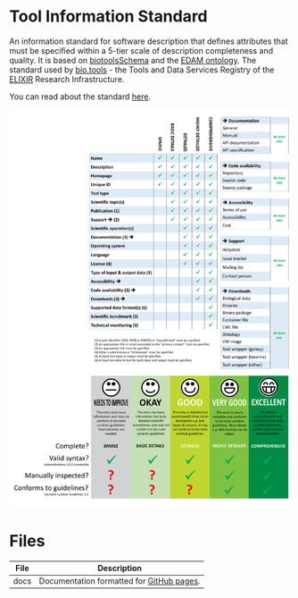 # Tool Information Standard

An information standard for software description that defines attributes that must be specified within a 5-tier scale of description completeness and quality. It is based on [biotoolsSchema](https://github.com/bio-tools/biotoolsSchema) and the [EDAM ontology](https://github.com/edamontology/edamontology). The standard used by [bio.tools](https://bio.tools) - the Tools and Data Services Registry of the [ELIXIR](https://www.elixir-europe.org) Research Infrastructure.

You can read about the standard [here](https://bio-tools.github.io/Tool-Information-Standard/).

![infographic_full](/docs/assets/images/infographic_full.png)

# Files

File | Description
---- | -----------
docs | Documentation formatted for [GitHub pages](https://bio-tools.github.io/Tool-Information-Standard/).


